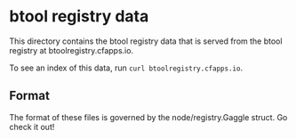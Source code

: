 # btool registry data

This directory contains the btool registry data that is served from the btool
registry at btoolregistry.cfapps.io.

To see an index of this data, run `curl btoolregistry.cfapps.io`.

## Format

The format of these files is governed by the node/registry.Gaggle struct. Go
check it out!